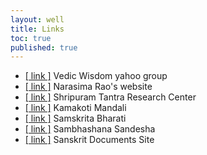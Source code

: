 ```yaml
---
layout: well
title: Links
toc: true
published: true
---
```


* [[ link ]][vw] Vedic Wisdom yahoo group
* [[ link ]][pvr] Narasima Rao's website
* [[ link ]][sp] Shripuram Tantra Research Center
* [[ link ]][km] Kamakoti Mandali
* [[ link ]][sb] Samskrita Bharati
* [[ link ]][ss] Sambhashana Sandesha
* [[ link ]][sd] Sanskrit Documents Site

[vw]: http://groups.yahoo.com/group/vedic-wisdom
[pvr]: http://www.vedicastrologer.org

[sp]: http://www.shripuram.org
[km]: http://www.kamakotimandali.com

[sb]: http://www.samskritabharati.org
[ss]: http://www.sambhashanasandesha.in
[sd]: http://www.sanskritdocuments.org
